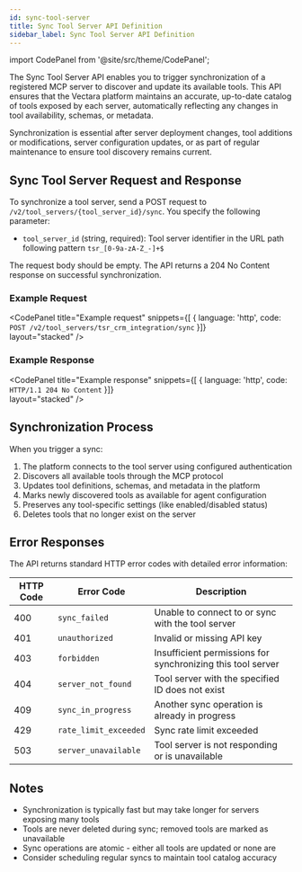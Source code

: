 ```yaml
---
id: sync-tool-server
title: Sync Tool Server API Definition
sidebar_label: Sync Tool Server API Definition
---
```


import CodePanel from '@site/src/theme/CodePanel';

The Sync Tool Server API enables you to trigger synchronization of a registered MCP server to discover and update its available tools. This API ensures that the Vectara platform maintains an accurate, up-to-date catalog of tools exposed by each server, automatically reflecting any changes in tool availability, schemas, or metadata.

Synchronization is essential after server deployment changes, tool additions or modifications, server configuration updates, or as part of regular maintenance to ensure tool discovery remains current.

## Sync Tool Server Request and Response

To synchronize a tool server, send a POST request to `/v2/tool_servers/{tool_server_id}/sync`. You specify the following parameter:

- `tool_server_id` (string, required): Tool server identifier in the URL path following pattern `tsr_[0-9a-zA-Z_-]+$`

The request body should be empty. The API returns a 204 No Content response on successful synchronization.

### Example Request

<CodePanel
  title="Example request"
  snippets={[
    {
      language: 'http',
      code: `POST /v2/tool_servers/tsr_crm_integration/sync`
    }]}  
  layout="stacked"
/>

### Example Response

<CodePanel
  title="Example response"
  snippets={[
    {
      language: 'http',
      code: `HTTP/1.1 204 No Content`
    }]}  
  layout="stacked"
/>

## Synchronization Process

When you trigger a sync:

1. The platform connects to the tool server using configured authentication
2. Discovers all available tools through the MCP protocol
3. Updates tool definitions, schemas, and metadata in the platform
4. Marks newly discovered tools as available for agent configuration
5. Preserves any tool-specific settings (like enabled/disabled status)
6. Deletes tools that no longer exist on the server

## Error Responses

The API returns standard HTTP error codes with detailed error information:

| HTTP Code | Error Code | Description |
|-----------|------------|-------------|
| 400 | `sync_failed` | Unable to connect to or sync with the tool server |
| 401 | `unauthorized` | Invalid or missing API key |
| 403 | `forbidden` | Insufficient permissions for synchronizing this tool server |
| 404 | `server_not_found` | Tool server with the specified ID does not exist |
| 409 | `sync_in_progress` | Another sync operation is already in progress |
| 429 | `rate_limit_exceeded` | Sync rate limit exceeded |
| 503 | `server_unavailable` | Tool server is not responding or is unavailable |

## Notes

- Synchronization is typically fast but may take longer for servers exposing many tools
- Tools are never deleted during sync; removed tools are marked as unavailable
- Sync operations are atomic - either all tools are updated or none are
- Consider scheduling regular syncs to maintain tool catalog accuracy